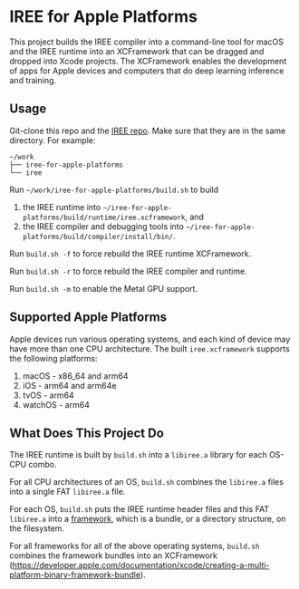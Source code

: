 # IREE for Apple Platforms

This project builds the IREE compiler into a command-line tool for macOS and the IREE runtime into an XCFramework that can be dragged and dropped into Xcode projects. The XCFramework enables the development of apps for Apple devices and computers that do deep learning inference and training.

## Usage

Git-clone this repo and the [IREE repo](https://github.com/openxla/iree/). Make sure that they are in the same directory.  For example:

```
~/work
├── iree-for-apple-platforms
└── iree
```

Run `~/work/iree-for-apple-platforms/build.sh` to build

1. the IREE runtime into `~/iree-for-apple-platforms/build/runtime/iree.xcframework`, and
1. the IREE compiler and debugging tools into `~/iree-for-apple-platforms/build/compiler/install/bin/`.

Run `build.sh -f` to force rebuild the IREE runtime XCFramework.

Run `build.sh -r` to force rebuild the IREE compiler and runtime.

Run `build.sh -m` to enable the Metal GPU support.

## Supported Apple Platforms

Apple devices run various operating systems, and each kind of device may have more than one CPU architecture.  The built `iree.xcframework` supports the following platforms:

1. macOS - x86_64 and arm64
1. iOS   - arm64 and arm64e
1. tvOS  - arm64
1. watchOS - arm64

## What Does This Project Do

The IREE runtime is built by `build.sh` into a `libiree.a` library for each OS-CPU combo.

For all CPU architectures of an OS, `build.sh` combines the `libiree.a` files into a single FAT `libiree.a` file.

For each OS, `build.sh` puts the IREE runtime header files and this FAT `libiree.a` into a [framework](https://developer.apple.com/library/archive/documentation/MacOSX/Conceptual/BPFrameworks/Concepts/WhatAreFrameworks.html), which is a bundle, or a directory structure, on the filesystem.

For all frameworks for all of the above operating systems, `build.sh` combines the framework bundles into an XCFramework (https://developer.apple.com/documentation/xcode/creating-a-multi-platform-binary-framework-bundle).
